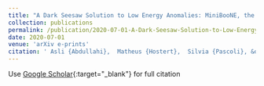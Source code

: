 ```yaml
---
title: "A Dark Seesaw Solution to Low Energy Anomalies: MiniBooNE, the muon $(g-2)$, and BaBar"
collection: publications
permalink: /publication/2020-07-01-A-Dark-Seesaw-Solution-to-Low-Energy-Anomalies-MiniBooNE-the-muon-g-2-and-BaBar
date: 2020-07-01
venue: 'arXiv e-prints'
citation: ' Asli {Abdullahi},  Matheus {Hostert},  Silvia {Pascoli}, &quot;A Dark Seesaw Solution to Low Energy Anomalies: MiniBooNE, the muon $(g-2)$, and BaBar.&quot; arXiv e-prints, 2020.'
---
```

Use [Google Scholar](https://scholar.google.com/scholar?q=A+Dark+Seesaw+Solution+to+Low+Energy+Anomalies:+MiniBooNE,+the+muon+$(g+2)$,+and+BaBar){:target="_blank"} for full citation